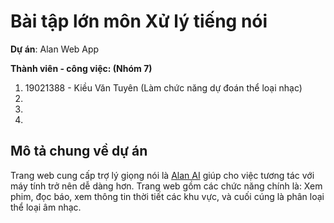 # Bài tập lớn môn Xử lý tiếng nói

**Dự án**: Alan Web App

**Thành viên - công việc: (Nhóm 7)**
 1. 19021388 - Kiều Văn Tuyên (Làm chức năng dự đoán thể loại nhạc)
 2. 
 3.
 4.
 
## Mô tả chung về dự án
Trang web cung cấp trợ lý giọng nói là [Alan AI](https://alan.app/) giúp cho việc tương tác với máy tính trở nên dễ dàng hơn. Trang web gồm các chức năng chính là: Xem phim, đọc báo, xem thông tin thời tiết các khu vực, và cuối cúng là phân loại thể loại âm nhạc.
